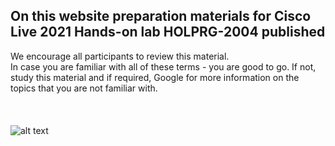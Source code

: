 ## On this website preparation materials for Cisco Live 2021 Hands-on lab HOLPRG-2004 published

We encourage all participants to review this material.\
In case you are familiar with all of these terms - you are good to go. If not, study this material and if required, Google for more information on the topics that you are not familiar with.
<br></br>
<br></br>
![alt text](https://user-images.githubusercontent.com/60174786/99256447-7adb6900-2826-11eb-83b8-86c8a372d96a.png "JuniorCode")
